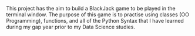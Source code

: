 This project has the aim to build a BlackJack game to be played in the terminal window. The purpose of this game is to practise using classes (OO Programming), 
functions, and all of the Python Syntax that I have learned during my gap year prior to my Data Science studies. 
